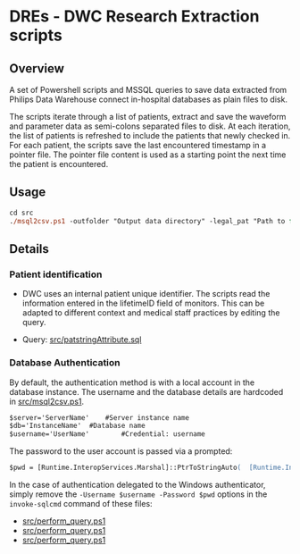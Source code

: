 # DREs - DWC Research Extraction scripts

## Overview
A set of Powershell scripts and MSSQL queries to save data extracted from Philips Data Warehouse connect in-hospital databases as plain files to disk.

The scripts iterate through a list of patients, extract and save the waveform and parameter data as semi-colons separated files to disk.
At each iteration, the list of patients is refreshed to include the patients that newly checked in.
For each patient, the scripts save the last encountered timestamp in a pointer file.
The pointer file content is used as a starting point the next time the patient is encountered.


## Usage
```ps
cd src
./msql2csv.ps1 -outfolder "Output data directory" -legal_pat "Path to file listing the patients to extract"
```

## Details
### Patient identification

- DWC uses an internal patient unique identifier. The scripts read the information entered in the lifetimeID field of monitors. This can be adapted to different context and medical staff practices by editing the query.

- Query: [src/patstringAttribute.sql](./src/patstringAttribute.sql)


### Database Authentication
By default, the authentication method is with a local account in the database instance.
The username and the database details are hardcoded in [src/msql2csv.ps1](./src/msql2csv.ps1).
```ps
$server='ServerName'	#Server instance name
$db='InstanceName'	#Database name
$username='UserName'		#Credential: username
```

The password to the user account is passed via a prompted:
```ps
$pwd = [Runtime.InteropServices.Marshal]::PtrToStringAuto(  [Runtime.InteropServices.Marshal]::SecureStringToBSTR($pass_secure)  )
```

In the case of authentication delegated to the Windows authenticator, simply remove the `-Username $username -Password $pwd` options in the `invoke-sqlcmd` command of these files:
- [src/perform_query.ps1](./src/perform_query.ps1)
- [src/perform_query.ps1](./src/build_pat_list.ps1)
- [src/perform_query.ps1](./src/get_pat_info.ps1)
